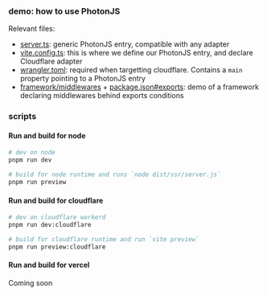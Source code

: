 ### demo: how to use PhotonJS

Relevant files:
- [server.ts](./server.ts): generic PhotonJS entry, compatible with any adapter
- [vite.config.ts](./vite.config.ts): this is where we define our PhotonJS entry, and declare Cloudflare adapter
- [wrangler.toml](./wrangler.toml): required when targetting cloudflare. Contains a `main` property pointing to a PhotonJS entry
- [framework/middlewares](./framework/middlewares) + [package.json#exports](./package.json): demo of a framework declaring middlewares behind exports conditions

### scripts

#### Run and build for node
```sh
# dev on node
pnpm run dev

# build for node runtime and runs `node dist/ssr/server.js`
pnpm run preview
```

#### Run and build for cloudflare
```sh
# dev on cloudflare workerd
pnpm run dev:cloudflare

# build for cloudflare runtime and run `vite preview`
pnpm run preview:cloudflare
```

#### Run and build for vercel
Coming soon
